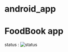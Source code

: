 # android_app
FoodBook app
============

status : ![status](https://travis-ci.org/FoodBook/android_app.svg?branch=test)

